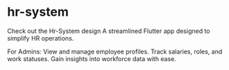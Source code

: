 # hr-system
Check out the Hr-System design
A streamlined Flutter app designed to simplify HR operations.

For Admins:
View and manage employee profiles.
Track salaries, roles, and work statuses.
Gain insights into workforce data with ease.
